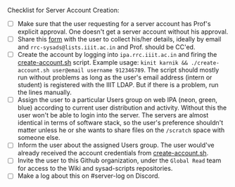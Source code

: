 Checklist for Server Account Creation:

- [ ] Make sure that the user requesting for a server account has Prof's explicit approval. One doesn't get a server account without his approval.
- [ ] Share this [form](https://forms.office.com/Pages/ResponsePage.aspx?id=vDsaA3zPK06W7IZ1VVQKHGN1C-0xgJ9OtHFVyUim7tBUNDJDQ1ZDSlNRTjVHT1JMRVRWVllCVE00VS4u) with the user to collect his/her details, ideally by email and `rrc-sysads@lists.iiit.ac.in` and Prof. should be CC'ed.
- [ ] Create the account by logging into `ipa.rrc.iiit.ac.in` and firing the [create-account.sh](https://github.com/RoboticsIIITH/sysad-scripts/blob/master/ipa/create-account.sh) script. Example usage: `kinit karnik && ./create-account.sh user@email username 912346789`. The script should mostly run without problems as long as the user's email address (intern or student) is registered with the IIIT LDAP. But if there is a problem, run the lines manually. 
- [ ] Assign the user to a particular Users group on web IPA (neon, green, blue) according to current user distribution and activity. Without this the user won't be able to login into the server. The servers are almost identical in terms of software stack, so the user's preference shouldn't matter unless he or she wants to share files on the `/scratch` space with someone else.
- [ ] Inform the user about the assigned Users group. The user would've already received the account credentials from [create-account.sh](https://github.com/RoboticsIIITH/sysad-scripts/blob/master/ipa/create-account.sh).
- [ ] Invite the user to this Github organization, under the `Global Read` team for access to the Wiki and sysad-scripts repositories.
- [ ] Make a log about this on #server-log on Discord.
